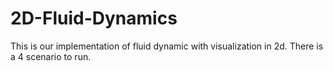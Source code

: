 # 2D-Fluid-Dynamics

This is our implementation of fluid dynamic with visualization in 2d. There is a 4 scenario to run.
